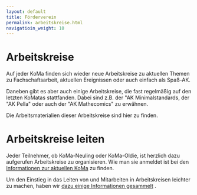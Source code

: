 ```yaml
---
layout: default
title: Förderverein
permalink: arbeitskreise.html
navigatioin_weight: 10
---
```

# Arbeitskreise

Auf jeder KoMa finden sich wieder neue Arbeitskreise zu aktuellen Themen zu Fachschaftsarbeit, aktuellen Ereignissen oder auch einfach als Spaß-AK.

Daneben gibt es aber auch einige Arbeitskreise, die fast regelmäßig auf den letzten KoMatas stattfanden. Dabei sind z.B. der "AK Minimalstandards, der "AK Pella" oder auch der "AK Mathecomics" zu erwähnen.

Die Arbeitsmaterialien dieser Arbeitskreise sind hier zu finden.
# Arbeitskreise leiten

Jeder Teilnehmer, ob KoMa-Neuling oder KoMa-Oldie, ist herzlich dazu aufgerufen Arbeitskreise zu organisieren. Wie man sie anmeldet ist bei den [Informationen zur aktuellen KoMa](https://die-koma.org/aktuelle-koma/arbeitskreise/) zu finden.

Um den Einstieg in das Leiten von und Mitarbeiten in Arbeitskreisen leichter zu machen, haben wir [dazu einige Informationen gesammelt](https://die-koma.org/arbeitskreise/leiten/)	.
